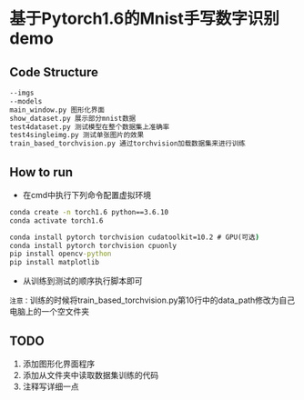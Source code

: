 # 基于Pytorch1.6的Mnist手写数字识别demo

## Code Structure
```cmd
--imgs
--models
main_window.py 图形化界面
show_dataset.py 展示部分mnist数据
test4dataset.py 测试模型在整个数据集上准确率
test4singleimg.py 测试单张图片的效果
train_based_torchvision.py 通过torchvision加载数据集来进行训练
```

## How to run
 * 在cmd中执行下列命令配置虚拟环境
```cmd
conda create -n torch1.6 python==3.6.10
conda activate torch1.6

conda install pytorch torchvision cudatoolkit=10.2 # GPU(可选)
conda install pytorch torchvision cpuonly
pip install opencv-python
pip install matplotlib
```
* 从训练到测试的顺序执行脚本即可

 `注意：`训练的时候将train_based_torchvision.py第10行中的data_path修改为自己电脑上的一个空文件夹
 
 
 ## TODO
 1. 添加图形化界面程序
 2. 添加从文件夹中读取数据集训练的代码
 3. 注释写详细一点